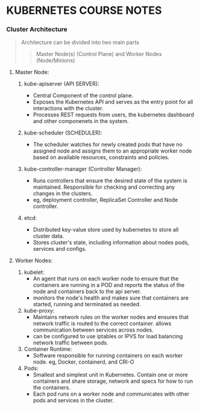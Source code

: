 # KUBERNETES COURSE NOTES

### Cluster Architecture
> Architecture can be divided into two main parts
>> Master Node(s) (Control Plane) and Worker Nodes (Node/Minions)

1. Master Node:
    1. kube-apiserver (API SERVER):
        - Central Component of the control plane. 
        - Exposes the Kubernetes API and serves as the entry point for all interactions with the cluster. 
        - Processes REST requests from users, the kubernetes dashboard and other componenets in the system. 

    2. kube-scheduler (SCHEDULER):
        - The scheduler watches for newly created pods that have no assigned node and assigns them to an appropriate worker node based on available resources, constraints and policies.

    3. kube-controller-manager (Controller Manager):
        - Runs controllers that ensure the desired state of the system is maintained. Responsible for checking and correcting any changes in the clusters.
        - eg, deployment controller, ReplicaSet Controller and Node controller.
    
    4. etcd:
        - Distributed key-value store used by kubernetes to store all cluster data. 
        - Stores cluster's state, including information about nodes pods, services and configs.

2. Worker Nodes:
    1. kubelet:
        - An agent that runs on each worker node to ensure that the containers are running in a POD and reports the status of the node and containers back to the api server.
        - monitors the node's health and makes sure that containers are started, running and terminated as needed. 
    2. kube-proxy:
        - Maintains network rules on the worker nodes and ensures that network traffic is routed to the correct container. allows communication between services across nodes. 
        - can be configured to use iptables or IPVS for load balancing network traffic between pods.
    3. Container Runtime:
        - Software responsible for running containers on each worker node. eg, Docker, containerd, and CRI-O
    4. Pods:
        - Smallest and simplest unit in Kubernetes. Contain one or more containers and share storage, network and specs for how to run the containers.
        - Each pod runs on a worker node and communicates with other pods and services in the cluster.